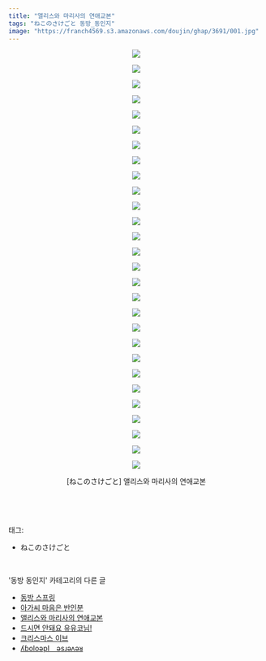 ```yaml
---
title: "앨리스와 마리사의 연애교본"
tags: "ねこのさけごと 동방_동인지"
image: "https://franch4569.s3.amazonaws.com/doujin/ghap/3691/001.jpg"
---
```

<div class="article">
<p style="text-align: center; clear: none; float: none;"><img src="{{ site.imgserver2 }}/ghap/3691/001.jpg"/></p>
<p style="text-align: center; clear: none; float: none;"><img src="{{ site.imgserver2 }}/ghap/3691/002.jpg"/></p>
<p style="text-align: center; clear: none; float: none;"><img src="{{ site.imgserver2 }}/ghap/3691/003.jpg"/></p>
<p style="text-align: center; clear: none; float: none;"><img src="{{ site.imgserver2 }}/ghap/3691/004.jpg"/></p>
<p style="text-align: center; clear: none; float: none;"><img src="{{ site.imgserver2 }}/ghap/3691/005.jpg"/></p>
<p style="text-align: center; clear: none; float: none;"><img src="{{ site.imgserver2 }}/ghap/3691/006.jpg"/></p>
<p style="text-align: center; clear: none; float: none;"><img src="{{ site.imgserver2 }}/ghap/3691/007.jpg"/></p>
<p style="text-align: center; clear: none; float: none;"><img src="{{ site.imgserver2 }}/ghap/3691/008.jpg"/></p>
<p style="text-align: center; clear: none; float: none;"><img src="{{ site.imgserver2 }}/ghap/3691/009.jpg"/></p>
<p style="text-align: center; clear: none; float: none;"><img src="{{ site.imgserver2 }}/ghap/3691/010.jpg"/></p>
<p style="text-align: center; clear: none; float: none;"><img src="{{ site.imgserver2 }}/ghap/3691/011.jpg"/></p>
<p style="text-align: center; clear: none; float: none;"><img src="{{ site.imgserver2 }}/ghap/3691/012.jpg"/></p>
<p style="text-align: center; clear: none; float: none;"><img src="{{ site.imgserver2 }}/ghap/3691/013.jpg"/></p>
<p style="text-align: center; clear: none; float: none;"><img src="{{ site.imgserver2 }}/ghap/3691/014.jpg"/></p>
<p style="text-align: center; clear: none; float: none;"><img src="{{ site.imgserver2 }}/ghap/3691/015.jpg"/></p>
<p style="text-align: center; clear: none; float: none;"><img src="{{ site.imgserver2 }}/ghap/3691/016.jpg"/></p>
<p style="text-align: center; clear: none; float: none;"><img src="{{ site.imgserver2 }}/ghap/3691/017.jpg"/></p>
<p style="text-align: center; clear: none; float: none;"><img src="{{ site.imgserver2 }}/ghap/3691/018.jpg"/></p>
<p style="text-align: center; clear: none; float: none;"><img src="{{ site.imgserver2 }}/ghap/3691/019.jpg"/></p>
<p style="text-align: center; clear: none; float: none;"><img src="{{ site.imgserver2 }}/ghap/3691/020.jpg"/></p>
<p style="text-align: center; clear: none; float: none;"><img src="{{ site.imgserver2 }}/ghap/3691/021.jpg"/></p>
<p style="text-align: center; clear: none; float: none;"><img src="{{ site.imgserver2 }}/ghap/3691/022.jpg"/></p>
<p style="text-align: center; clear: none; float: none;"><img src="{{ site.imgserver2 }}/ghap/3691/023.jpg"/></p>
<p style="text-align: center; clear: none; float: none;"><img src="{{ site.imgserver2 }}/ghap/3691/024.jpg"/></p>
<p style="text-align: center; clear: none; float: none;"><img src="{{ site.imgserver2 }}/ghap/3691/025.jpg"/></p>
<p style="text-align: center; clear: none; float: none;"><img src="{{ site.imgserver2 }}/ghap/3691/026.jpg"/></p>
<p style="text-align: center; clear: none; float: none;"><img src="{{ site.imgserver2 }}/ghap/3691/027.jpg"/></p>
<p style="text-align: center; clear: none; float: none;"><img src="{{ site.imgserver2 }}/ghap/3691/028.jpg"/></p>
<p style="text-align: center; clear: none; float: none;">[ねこのさけごと] 앨리스와 마리사의 연애교본</p>
<p><br/></p>
</div><br/>
<div class="tagTrail">
<p>태그: </p>
<ul>
<li>ねこのさけごと</li>
</ul>
</div><br/>
<div class="another">
<p>'동방 동인지' 카테고리의 다른 글</p>
<ul>
<li><a href="/ghap_3693">동방 스프링</a></li>
<li><a href="/ghap_3692">아가씨 마음은 반인분</a></li>
<li><a href="/ghap_3691">앨리스와 마리사의 연애교본</a></li>
<li><a href="/ghap_3690">드시면 안돼요 유유코님!</a></li>
<li><a href="/ghap_3689">크리스마스 이브</a></li>
<li><a href="/ghap_3687">ʎɓoloǝpI　ǝsɹǝʌǝᴚ</a></li>
</ul>
</div><br/>
<div class="cb_module cb_fluid">
<div class="cb_wrt cb_profile">
</div><!-- commentList close -->
</div><br/>
